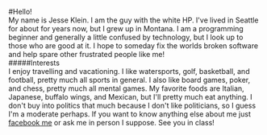 #Hello!
<br />
My name is Jesse Klein. I am the guy with the white HP. I've lived in Seattle for about for years now, but I grew up in Montana. I am a programming beginner and generally a little confused by technology, but I look up to those who are good at it. I hope to someday fix the worlds broken software and help spare other frustrated people like me!
<br />
#####Interests
<br />
I enjoy travelling and vacationing. I like watersports, golf, basketball, and football, pretty much all sports in general. I also like board games, poker, and chess, pretty much all mental games. My favorite foods are Italian, Japanese, buffalo wings, and Mexican, but I'll pretty much eat anything. I don't buy into politics that much because I don't like politicians, so I guess I'm a moderate perhaps. If you want to know anything else about me just [facebook me](http://www.facebook.com/jesse.klein.37/) or ask me in person I suppose. See you in class!
